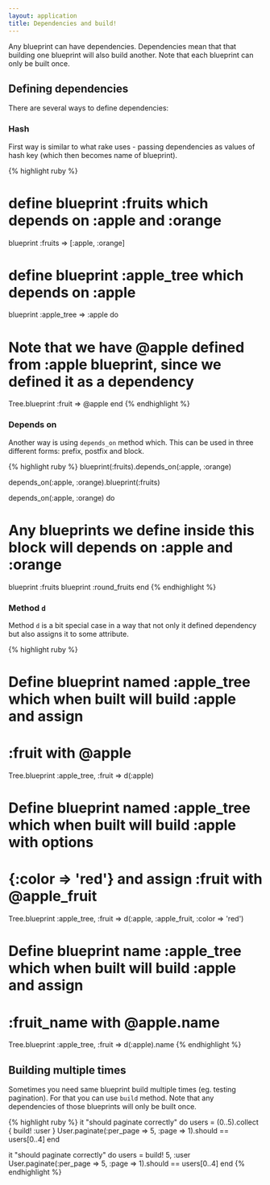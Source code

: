 ```yaml
---
layout: application
title: Dependencies and build!
---
```


Any blueprint can have dependencies. Dependencies mean that that building one blueprint will also build another. Note
that each blueprint can only be built once.

## Defining dependencies

There are several ways to define dependencies:

### Hash

First way is similar to what rake uses - passing dependencies as values of hash key (which then becomes name of blueprint).

{% highlight ruby %}
# define blueprint :fruits which depends on :apple and :orange
blueprint :fruits => [:apple, :orange]

# define blueprint :apple_tree which depends on :apple
blueprint :apple_tree => :apple do
  # Note that we have @apple defined from :apple blueprint, since we defined it as a dependency
  Tree.blueprint :fruit => @apple
end
{% endhighlight %}

### Depends on

Another way is using `depends_on` method which. This can be used in three different forms: prefix, postfix and block.

{% highlight ruby %}
blueprint(:fruits).depends_on(:apple, :orange)

depends_on(:apple, :orange).blueprint(:fruits)

depends_on(:apple, :orange) do
  # Any blueprints we define inside this block will depends on :apple and :orange
  blueprint :fruits
  blueprint :round_fruits
end
{% endhighlight %}

### Method `d`

Method `d` is a bit special case in a way that not only it defined dependency but also assigns it to some attribute.

{% highlight ruby %}
# Define blueprint named :apple_tree which when built will build :apple and assign
# :fruit with @apple
Tree.blueprint :apple_tree, :fruit => d(:apple)

# Define blueprint named :apple_tree which when built will build :apple with options
# {:color => 'red'} and assign :fruit with @apple_fruit
Tree.blueprint :apple_tree, :fruit => d(:apple, :apple_fruit, :color => 'red')

# Define blueprint name :apple_tree which when built will build :apple and assign
# :fruit_name with @apple.name
Tree.blueprint :apple_tree, :fruit => d(:apple).name
{% endhighlight %}

## Building multiple times

Sometimes you need same blueprint build multiple times (eg. testing pagination). For that you can use `build` method.
Note that any dependencies of those blueprints will only be built once.

{% highlight ruby %}
it "should paginate correctly" do
  users = (0..5).collect { build! :user }
  User.paginate(:per_page => 5, :page => 1).should == users[0..4]
end

it "should paginate correctly" do
  users = build! 5, :user
  User.paginate(:per_page => 5, :page => 1).should == users[0..4]
end
{% endhighlight %}
